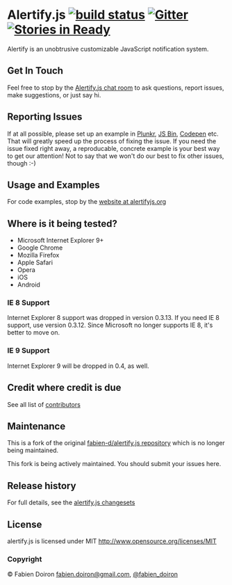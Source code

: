 # Alertify.js [![build status](https://secure.travis-ci.org/alertifyjs/alertify.js.png)](http://travis-ci.org/alertifyjs/alertify.js) [![Gitter](https://badges.gitter.im/Join%20Chat.svg)](https://gitter.im/alertifyjs/alertify.js?utm_source=badge&utm_medium=badge&utm_campaign=pr-badge) [![Stories in Ready](https://badge.waffle.io/alertifyjs/alertify.js.png?label=ready&title=Ready)](https://waffle.io/alertifyjs/alertify.js)

Alertify is an unobtrusive customizable JavaScript notification system.

## Get In Touch

Feel free to stop by the [Alertify.js chat room](https://gitter.im/alertifyjs/alertify.js) to ask questions, report issues, make suggestions, or just say hi. 


## Reporting Issues

If at all possible, please set up an example in [Plunkr](http://plunkr.co), [JS Bin](//jsbin.com), [Codepen](http://codepen.io/) etc. That will greatly speed up the process of fixing the issue. If you need the issue fixed right away, a reproducable, concrete example is your best way to get our attention! Not to say that we won't do our best to fix other issues, though :-)

## Usage and Examples

For code examples, stop by the [website at alertifyjs.org](http://alertifyjs.org/)

## Where is it being tested?

* Microsoft Internet Explorer 9+
* Google Chrome
* Mozilla Firefox
* Apple Safari
* Opera
* iOS
* Android

### IE 8 Support

Internet Explorer 8 support was dropped in version 0.3.13. If you need IE 8 support,
use version 0.3.12. Since Microsoft no longer supports IE 8, it's better to move on.

### IE 9 Support

Internet Explorer 9 will be dropped in 0.4, as well.

## Credit where credit is due

See all list of [contributors](https://github.com/alertifyjs/alertify.js/contributors)

## Maintenance

This is a fork of the original [fabien-d/alertify.js repository](//github.com/fabien-d/alertify.js) which is
no longer being maintained.

This fork is being actively maintained. You should submit your issues here.


## Release history

For full details, see the [alertify.js changesets](https://github.com/alertify/alertify.js/wiki/Changeset)

## License

alertify.js is licensed under MIT http://www.opensource.org/licenses/MIT

### Copyright

&copy; Fabien Doiron <fabien.doiron@gmail.com>, [@fabien_doiron](http://twitter.com/fabien_doiron)
